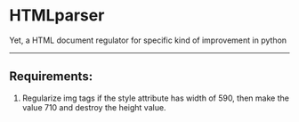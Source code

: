 # HTMLparser
Yet, a HTML document regulator for specific kind of improvement in python

--- 
## Requirements: 
1) Regularize img tags if the style attribute has width of 590, then make the value 710 and destroy the height value.  
